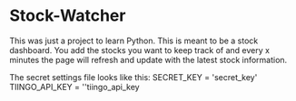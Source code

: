 # Stock-Watcher

This was just a project to learn Python. This is meant to be a stock dashboard. You add the stocks you want to keep track of and every x minutes the page will refresh and update with the latest stock information.

The secret settings file looks like this:
SECRET_KEY = 'secret_key'
TIINGO_API_KEY = ''tiingo_api_key
